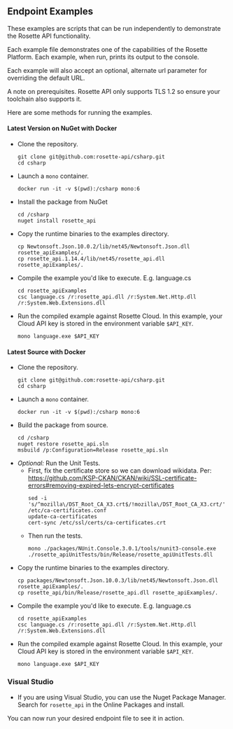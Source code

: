 ## Endpoint Examples
These examples are scripts that can be run independently to demonstrate the Rosette API functionality.

Each example file demonstrates one of the capabilities of the Rosette Platform. Each example, when run, prints its output to the console.

Each example will also accept an optional, alternate url parameter for overriding the default URL.

A note on prerequisites.  Rosette API only supports TLS 1.2 so ensure your toolchain also supports it.

Here are some methods for running the examples.

#### Latest Version on NuGet with Docker
- Clone the repository.
  ```
  git clone git@github.com:rosette-api/csharp.git
  cd csharp
  ```
- Launch a `mono` container.
  ```
  docker run -it -v $(pwd):/csharp mono:6
  ```
- Install the package from NuGet
  ```
  cd /csharp
  nuget install rosette_api
  ``` 
- Copy the runtime binaries to the examples directory.
  ```
  cp Newtonsoft.Json.10.0.2/lib/net45/Newtonsoft.Json.dll rosette_apiExamples/.
  cp rosette_api.1.14.4/lib/net45/rosette_api.dll rosette_apiExamples/.
  ```
- Compile the example you'd like to execute.  E.g. language.cs
  ```
  cd rosette_apiExamples
  csc language.cs /r:rosette_api.dll /r:System.Net.Http.dll /r:System.Web.Extensions.dll
  ```
- Run the compiled example against Rosette Cloud.  In this example, your Cloud API key is stored in the environment variable `$API_KEY`.
  ```
  mono language.exe $API_KEY
  ```

#### Latest Source with Docker
- Clone the repository.
  ```
  git clone git@github.com:rosette-api/csharp.git
  cd csharp
  ```
- Launch a `mono` container.
  ```
  docker run -it -v $(pwd):/csharp mono:6
  ```
- Build the package from source.
  ```
  cd /csharp
  nuget restore rosette_api.sln
  msbuild /p:Configuration=Release rosette_api.sln
  ```
- _Optional:_ Run the Unit Tests.
  - First, fix the certificate store so we can download wikidata.
    Per:  https://github.com/KSP-CKAN/CKAN/wiki/SSL-certificate-errors#removing-expired-lets-encrypt-certificates
    ```
    sed -i 's/^mozilla\/DST_Root_CA_X3.crt$/!mozilla\/DST_Root_CA_X3.crt/' /etc/ca-certificates.conf
    update-ca-certificates
    cert-sync /etc/ssl/certs/ca-certificates.crt
    ```
  - Then run the tests.
    ```
    mono ./packages/NUnit.Console.3.0.1/tools/nunit3-console.exe ./rosette_apiUnitTests/bin/Release/rosette_apiUnitTests.dll
    ```
- Copy the runtime binaries to the examples directory.
  ```
  cp packages/Newtonsoft.Json.10.0.3/lib/net45/Newtonsoft.Json.dll rosette_apiExamples/.
  cp rosette_api/bin/Release/rosette_api.dll rosette_apiExamples/.
  ```
- Compile the example you'd like to execute.  E.g. language.cs
  ```
  cd rosette_apiExamples
  csc language.cs /r:rosette_api.dll /r:System.Net.Http.dll /r:System.Web.Extensions.dll
  ```
- Run the compiled example against Rosette Cloud.  In this example, your Cloud API key is stored in the environment variable `$API_KEY`.
  ```
  mono language.exe $API_KEY
  ```

### Visual Studio
- If you are using Visual Studio, you can use the Nuget Package Manager.  Search for `rosette_api` in the Online Packages and install.

You can now run your desired endpoint file to see it in action.
